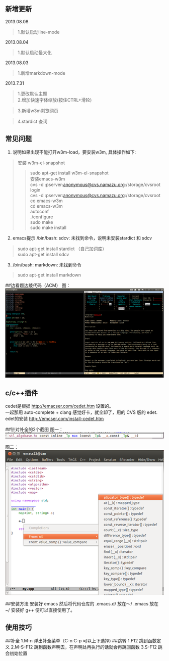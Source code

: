 新增更新
----------------------------
2013.08.08
> 1.默认启动line-mode  

2013.08.04
> 1.默认启动最大化  

2013.08.03
> 1.新增markdown-mode  

2013.7.31
> 1.更改默认主题  
> 2.增加快速字体缩放(按住CTRL+滑轮)  

> 3.新增w3m浏览网页  

> 4.stardict 查词  

常见问题
--------------------------------------
1. 说明如果出现不能打开w3m-load，要安装w3m, 具体操作如下:  
> 安装 w3m-el-snapshot  
>> sudo apt-get install w3m-el-snapshot  
> 安装emacs-w3m  
>> cvs -d :pserver:anonymous@cvs.namazu.org:/storage/cvsroot login  
>> cvs -d :pserver:anonymous@cvs.namazu.org:/storage/cvsroot co emacs-w3m  
>> cd emacs-w3m  
>> autoconf  
>> ./configure  
>> sudo make  
>> sudo make install  

2. emacs提示 /bin/bash: sdcv: 未找到命令，说明未安装stardict 和 sdcv  
> sudo apt-get install stardict （自己加词库）  
> sudo apt-get install sdcv  

3. /bin/bash: markdown: 未找到命令
> sudo apt-get install markdown

##边看题边敲代码（ACM）
图：  
![acming](acming.png)

c/c++插件
---------------------------------------------------------
cedet是根据 http://emacser.com/cedet.htm 设置的。  
一起那用 auto-complete + clang 感觉好卡，就全卸了，用的 CVS 版的 edet.  
edet的安装 http://emcser.com/install-cedet.htm  

##针对补全的2个截图
图一：
![图1](1.png)


图二：
![图2](2.png)


##安装方法
		安装好 emacs 然后将代码仓库的
		.emacs.d/ 放在～/
		.emacs 放在 ~/
		安装好 g++ 便可以直接使用了。

使用技巧
------------------
##补全
		1.M-n 弹出补全菜单（C-n C-p 可以上下选择)
##跳转
		1.F12 跳到函数定义
		2.M-S-F12 跳到函数声明去，在声明处再执行的话就会再跳回函数
		3.S-F12 跳会初始位置
